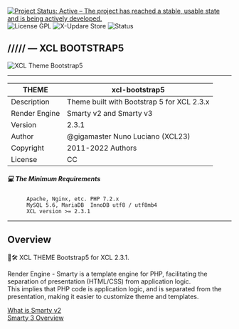 [![Project Status: Active – The project has reached a stable, usable state and is being actively developed.](https://www.repostatus.org/badges/2.0.0/active.svg)](https://github.com/xoopscube/)
![License GPL](https://img.shields.io/badge/License-GPL-green)
![X-Updare Store](https://img.shields.io/badge/X--Update%20Store-Pending-red)
![Status](https://img.shields.io/badge/STATUS%20WIP-orange)

## ///// — XCL BOOTSTRAP5

![XCL Theme Bootstrap5](https://raw.githubusercontent.com/xoopscube-themes/xcl-neumorphic/0c590d76cf1e69b704316bef80e3e8704305a008/xcl-neumorphic%2B114.PNG)

---

THEME | xcl-bootstrap5
------------ | -------------
Description | Theme built with Bootstrap 5 for XCL 2.3.x
Render Engine | Smarty v2 and Smarty v3
Version | 2.3.1
Author | @gigamaster Nuno Luciano (XCL23)
Copyright | 2011-2022 Authors
License | CC


##### :computer: The Minimum Requirements



          Apache, Nginx, etc. PHP 7.2.x
          MySQL 5.6, MariaDB  InnoDB utf8 / utf8mb4
          XCL version >= 2.3.1



-----


## Overview   

🚧🛠 XCL THEME Bootstrap5 for XCL 2.3.1.

Render Engine - Smarty is a template engine for PHP, facilitating the separation of presentation (HTML/CSS) from application logic.  
This implies that PHP code is application logic, and is separated from the presentation, making it easier to customize theme and templates.

[What is Smarty v2](https://www.smarty.net/docsv2/en/what.is.smarty.tpl)    
[Smarty 3 Overview](https://www.smarty.net/v3_overview)    



